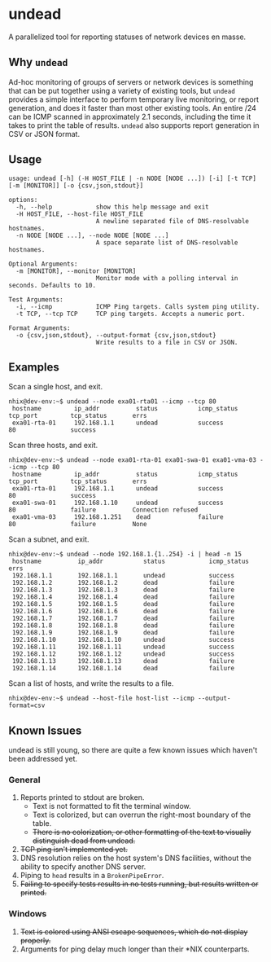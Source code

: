 # undead
A parallelized tool for reporting statuses of network devices en masse.

## Why `undead`

Ad-hoc monitoring of groups of servers or network devices is something that can be put together using a variety of existing tools, but `undead` provides a simple interface to perform temporary live monitoring, or report generation, and does it faster than most other existing tools. An entire /24 can be ICMP scanned in approximately 2.1 seconds, including the time it takes to print the table of results. `undead` also supports report generation in CSV or JSON format.

## Usage
```
usage: undead [-h] (-H HOST_FILE | -n NODE [NODE ...]) [-i] [-t TCP] [-m [MONITOR]] [-o {csv,json,stdout}]

options:
  -h, --help            show this help message and exit
  -H HOST_FILE, --host-file HOST_FILE
                        A newline separated file of DNS-resolvable hostnames.
  -n NODE [NODE ...], --node NODE [NODE ...]
                        A space separate list of DNS-resolvable hostnames.

Optional Arguments:
  -m [MONITOR], --monitor [MONITOR]
                        Monitor mode with a polling interval in seconds. Defaults to 10.

Test Arguments:
  -i, --icmp            ICMP Ping targets. Calls system ping utility.
  -t TCP, --tcp TCP     TCP ping targets. Accepts a numeric port.

Format Arguments:
  -o {csv,json,stdout}, --output-format {csv,json,stdout}
                        Write results to a file in CSV or JSON.
```

## Examples
Scan a single host, and exit.
```
nhix@dev-env:~$ undead --node exa01-rta01 --icmp --tcp 80
 hostname         ip_addr          status           icmp_status      tcp_port         tcp_status       errs
 exa01-rta-01     192.168.1.1      undead           success          80               success
```

Scan three hosts, and exit.
```
nhix@dev-env:~$ undead --node exa01-rta-01 exa01-swa-01 exa01-vma-03 --icmp --tcp 80
 hostname         ip_addr          status           icmp_status      tcp_port         tcp_status       errs
 exa01-rta-01     192.168.1.1      undead           success          80               success
 exa01-swa-01     192.168.1.10     undead           success          80               failure          Connection refused
 exa01-vma-03     192.168.1.251    dead             failure          80               failure          None

```

Scan a subnet, and exit.
```
nhix@dev-env:~$ undead --node 192.168.1.{1..254} -i | head -n 15
 hostname          ip_addr           status            icmp_status       errs
 192.168.1.1       192.168.1.1       undead            success
 192.168.1.2       192.168.1.2       dead              failure
 192.168.1.3       192.168.1.3       dead              failure
 192.168.1.4       192.168.1.4       dead              failure
 192.168.1.5       192.168.1.5       dead              failure
 192.168.1.6       192.168.1.6       dead              failure
 192.168.1.7       192.168.1.7       dead              failure
 192.168.1.8       192.168.1.8       dead              failure
 192.168.1.9       192.168.1.9       dead              failure
 192.168.1.10      192.168.1.10      undead            success
 192.168.1.11      192.168.1.11      undead            success
 192.168.1.12      192.168.1.12      undead            success
 192.168.1.13      192.168.1.13      dead              failure
 192.168.1.14      192.168.1.14      dead              failure
```

Scan a list of hosts, and write the results to a file.
```
nhix@dev-env:~$ undead --host-file host-list --icmp --output-format=csv
```
## Known Issues
undead is still young, so there are quite a few known issues which haven't been addressed yet.

### General
1. Reports printed to stdout are broken.
   - Text is not formatted to fit the terminal window.
   - Text is colorized, but can overrun the right-most boundary of the table.
   - ~~There is no colorization, or other formatting of the text to visually distinguish dead from undead.~~
2. ~~TCP ping isn't implemented yet.~~
3. DNS resolution relies on the host system's DNS facilities, without the ability to specify another DNS server.
4. Piping to `head` results in a `BrokenPipeError`.
5. ~~Failing to specify tests results in no tests running, but results written or printed.~~

### Windows
1. ~~Text is colored using ANSI escape sequences, which do not display properly.~~
2. Arguments for ping delay much longer than their *NIX counterparts.
